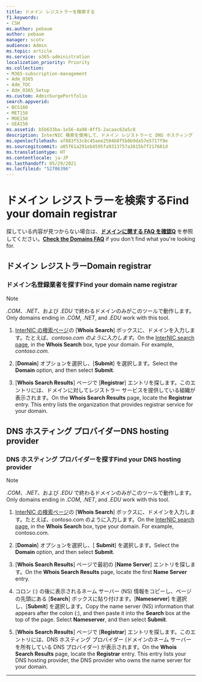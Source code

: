 ```yaml
---
title: ドメイン レジストラーを検索する
f1.keywords:
- CSH
ms.author: pebaum
author: pebaum
manager: scotv
audience: Admin
ms.topic: article
ms.service: o365-administration
localization_priority: Priority
ms.collection:
- M365-subscription-management
- Adm_O365
- Adm_TOC
- Adm_O365_Setup
ms.custom: AdminSurgePortfolio
search.appverid:
- BCS160
- MET150
- MOE150
- GEA150
ms.assetid: b5b633ba-1e56-4a98-8ff5-2acaac63a5c8
description: InterNIC 検索を使用して、ドメイン レジストラーと DNS ホスティング プロバイダーを探す方法を説明します。
ms.openlocfilehash: af883f53c8c45aee2594b0f5b8b9da57e5717f9e
ms.sourcegitcommit: a05f61a291eb4595fa9313757a3815b7f217681d
ms.translationtype: HT
ms.contentlocale: ja-JP
ms.lasthandoff: 05/29/2021
ms.locfileid: "52706396"
---
```

# <a name="find-your-domain-registrar"></a><span data-ttu-id="fe8ce-103">ドメイン レジストラーを検索する</span><span class="sxs-lookup"><span data-stu-id="fe8ce-103">Find your domain registrar</span></span>

 <span data-ttu-id="fe8ce-104">探している内容が見つからない場合は、**[ドメインに関する FAQ を確認Q](../setup/domains-faq.yml)** を参照してください。</span><span class="sxs-lookup"><span data-stu-id="fe8ce-104">**[Check the Domains FAQ](../setup/domains-faq.yml)** if you don't find what you're looking for.</span></span> 
  
## <a name="domain-registrar"></a><span data-ttu-id="fe8ce-105">ドメイン レジストラー</span><span class="sxs-lookup"><span data-stu-id="fe8ce-105">Domain registrar</span></span>
  
### <a name="find-your-domain-name-registrar"></a><span data-ttu-id="fe8ce-106">ドメイン名登録業者を探す</span><span class="sxs-lookup"><span data-stu-id="fe8ce-106">Find your domain name registrar</span></span>

>[!NOTE]
> <span data-ttu-id="fe8ce-107">*.COM*、*.NET*、および *.EDU* で終わるドメインのみがこのツールで動作します。</span><span class="sxs-lookup"><span data-stu-id="fe8ce-107">Only domains ending in *.COM*, *.NET*, and *.EDU* work with this tool.</span></span>
  
1. <span data-ttu-id="fe8ce-p101">[InterNIC の検索ページ](https://go.microsoft.com/fwlink/p/?LinkId=402770)の [**Whois Search**] ボックスに、ドメインを入力します。たとえば、*contoso.com のように入力します。*</span><span class="sxs-lookup"><span data-stu-id="fe8ce-p101">On the [InterNIC search page](https://go.microsoft.com/fwlink/p/?LinkId=402770), in the **Whois Search** box, type your domain. For example,  *contoso.com.*</span></span> 
    
2. <span data-ttu-id="fe8ce-110">[**Domain**] オプションを選択し、[**Submit**] を選択します。</span><span class="sxs-lookup"><span data-stu-id="fe8ce-110">Select the **Domain** option, and then select **Submit**.</span></span>
    
3. <span data-ttu-id="fe8ce-p102">[**Whois Search Results**] ページで [**Registrar**] エントリを探します。このエントリには、ドメインに対してレジストラー サービスを提供している組織が表示されます。</span><span class="sxs-lookup"><span data-stu-id="fe8ce-p102">On the **Whois Search Results** page, locate the **Registrar** entry. This entry lists the organization that provides registrar service for your domain.</span></span> 
    
## <a name="dns-hosting-provider"></a><span data-ttu-id="fe8ce-113">DNS ホスティング プロバイダー</span><span class="sxs-lookup"><span data-stu-id="fe8ce-113">DNS hosting provider</span></span>
  
### <a name="find-your-dns-hosting-provider"></a><span data-ttu-id="fe8ce-114">DNS ホスティング プロバイダーを探す</span><span class="sxs-lookup"><span data-stu-id="fe8ce-114">Find your DNS hosting provider</span></span>

>[!NOTE]
> <span data-ttu-id="fe8ce-115">*.COM*、*.NET*、および *.EDU* で終わるドメインのみがこのツールで動作します。</span><span class="sxs-lookup"><span data-stu-id="fe8ce-115">Only domains ending in *.COM*, *.NET*, and *.EDU* work with this tool.</span></span>
  
1. <span data-ttu-id="fe8ce-p103">[InterNIC の検索ページ]( https://go.microsoft.com/fwlink/p/?LinkId=402770)の [**Whois Search**] ボックスに、ドメインを入力します。たとえば、contoso.com のように入力します。</span><span class="sxs-lookup"><span data-stu-id="fe8ce-p103">On the [InterNIC search page]( https://go.microsoft.com/fwlink/p/?LinkId=402770), in the **Whois Search** box, type your domain. For example, contoso.com.</span></span> 
    
2. <span data-ttu-id="fe8ce-118">[**Domain**] オプションを選択し、[ **Submit**] を選択します。</span><span class="sxs-lookup"><span data-stu-id="fe8ce-118">Select the **Domain** option, and then select **Submit**.</span></span>
    
3. <span data-ttu-id="fe8ce-119">[**Whois Search Results**] ページで最初の [**Name Server**] エントリを探します。</span><span class="sxs-lookup"><span data-stu-id="fe8ce-119">On the **Whois Search Results** page, locate the first **Name Server** entry.</span></span> 
    
4. <span data-ttu-id="fe8ce-p104">コロン (:) の後に表示されるネーム サーバー (NS) 情報をコピーし、ページの先頭にある [**Search**] ボックスに貼り付けます。[**Nameserver**] を選択し、[**Submit**] を選択します。</span><span class="sxs-lookup"><span data-stu-id="fe8ce-p104">Copy the name server (NS) information that appears after the colon (:), and then paste it into the **Search** box at the top of the page. Select **Nameserver**, and then select **Submit**.</span></span>
    
5. <span data-ttu-id="fe8ce-p105">[**Whois Search Results**] ページで [**Registrar**] エントリを探します。このエントリには、DNS ホスティング プロバイダー (ドメインのネーム サーバーを所有している DNS プロバイダー) が表示されます。</span><span class="sxs-lookup"><span data-stu-id="fe8ce-p105">On the **Whois Search Results** page, locate the **Registrar** entry. This entry lists your DNS hosting provider, the DNS provider who owns the name server for your domain.</span></span> 
    
---

